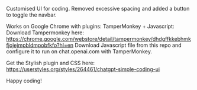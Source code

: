 Customised UI for coding. Removed excessive spacing and added a button to toggle the navbar.

Works on Google Chrome with plugins:
TamperMonkey + Javascript: 
Download Tampermonkey here: https://chrome.google.com/webstore/detail/tampermonkey/dhdgffkkebhmkfjojejmpbldmpobfkfo?hl=en
Download Javascript file from this repo and configure it to run on chat.openai.com with TamperMonkey.

Get the Stylish plugin and CSS here: https://userstyles.org/styles/264461/chatgpt-simple-coding-ui

Happy coding!
